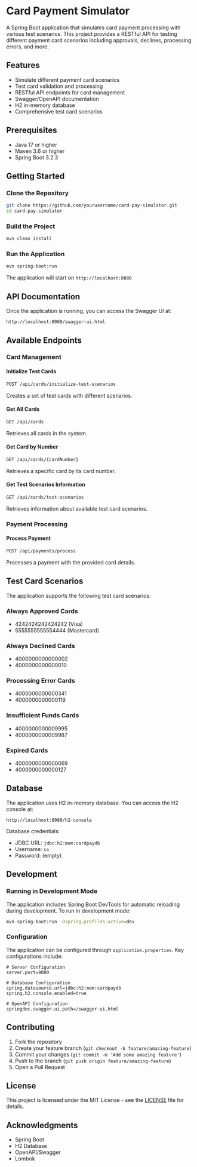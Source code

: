# Card Payment Simulator

A Spring Boot application that simulates card payment processing with various test scenarios. This project provides a RESTful API for testing different payment card scenarios including approvals, declines, processing errors, and more.

## Features

- Simulate different payment card scenarios
- Test card validation and processing
- RESTful API endpoints for card management
- Swagger/OpenAPI documentation
- H2 in-memory database
- Comprehensive test card scenarios

## Prerequisites

- Java 17 or higher
- Maven 3.6 or higher
- Spring Boot 3.2.3

## Getting Started

### Clone the Repository

```bash
git clone https://github.com/yourusername/card-pay-simulator.git
cd card-pay-simulator
```

### Build the Project

```bash
mvn clean install
```

### Run the Application

```bash
mvn spring-boot:run
```

The application will start on `http://localhost:8080`

## API Documentation

Once the application is running, you can access the Swagger UI at:
```
http://localhost:8080/swagger-ui.html
```

## Available Endpoints

### Card Management

#### Initialize Test Cards
```bash
POST /api/cards/initialize-test-scenarios
```
Creates a set of test cards with different scenarios.

#### Get All Cards
```bash
GET /api/cards
```
Retrieves all cards in the system.

#### Get Card by Number
```bash
GET /api/cards/{cardNumber}
```
Retrieves a specific card by its card number.

#### Get Test Scenarios Information
```bash
GET /api/cards/test-scenarios
```
Retrieves information about available test card scenarios.

### Payment Processing

#### Process Payment
```bash
POST /api/payments/process
```
Processes a payment with the provided card details.

## Test Card Scenarios

The application supports the following test card scenarios:

### Always Approved Cards
- 4242424242424242 (Visa)
- 5555555555554444 (Mastercard)

### Always Declined Cards
- 4000000000000002
- 4000000000000010

### Processing Error Cards
- 4000000000000341
- 4000000000000119

### Insufficient Funds Cards
- 4000000000009995
- 4000000000009987

### Expired Cards
- 4000000000000069
- 4000000000000127

## Database

The application uses H2 in-memory database. You can access the H2 console at:
```
http://localhost:8080/h2-console
```

Database credentials:
- JDBC URL: `jdbc:h2:mem:cardpaydb`
- Username: `sa`
- Password: (empty)

## Development

### Running in Development Mode

The application includes Spring Boot DevTools for automatic reloading during development. To run in development mode:

```bash
mvn spring-boot:run -Dspring.profiles.active=dev
```

### Configuration

The application can be configured through `application.properties`. Key configurations include:

```properties
# Server Configuration
server.port=8080

# Database Configuration
spring.datasource.url=jdbc:h2:mem:cardpaydb
spring.h2.console.enabled=true

# OpenAPI Configuration
springdoc.swagger-ui.path=/swagger-ui.html
```

## Contributing

1. Fork the repository
2. Create your feature branch (`git checkout -b feature/amazing-feature`)
3. Commit your changes (`git commit -m 'Add some amazing feature'`)
4. Push to the branch (`git push origin feature/amazing-feature`)
5. Open a Pull Request

## License

This project is licensed under the MIT License - see the [LICENSE](LICENSE) file for details.

## Acknowledgments

- Spring Boot
- H2 Database
- OpenAPI/Swagger
- Lombok 